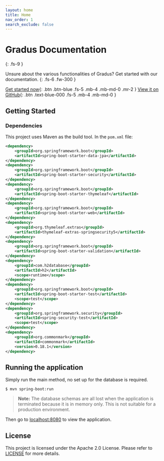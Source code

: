 ```yaml
---
layout: home
title: Home
nav_order: 1
search_exclude: false
---
```


# Gradus Documentation
{: .fs-9 }

Unsure about the various functionalities of Gradus? Get started with our documentation.
{: .fs-6 .fw-300 }

[Get started now](#getting-started){: .btn .btn-blue .fs-5 .mb-4 .mb-md-0 .mr-2 } [View it on GitHub](https://github.com/yak-fumblepack/gradus){: .btn .text-blue-000 .fs-5 .mb-4 .mb-md-0 }

## Getting Started

### Dependencies 

This project uses Maven as the build tool. In the `pom.xml` file:

```xml
<dependency>
	<groupId>org.springframework.boot</groupId>
	<artifactId>spring-boot-starter-data-jpa</artifactId>
</dependency>
<dependency>
	<groupId>org.springframework.boot</groupId>
	<artifactId>spring-boot-starter-security</artifactId>
</dependency>
<dependency>
	<groupId>org.springframework.boot</groupId>
	<artifactId>spring-boot-starter-thymeleaf</artifactId>
</dependency>
<dependency>
	<groupId>org.springframework.boot</groupId>
	<artifactId>spring-boot-starter-web</artifactId>
</dependency>
<dependency>
	<groupId>org.thymeleaf.extras</groupId>
	<artifactId>thymeleaf-extras-springsecurity5</artifactId>
</dependency>
<dependency>
	<groupId>org.springframework.boot</groupId>
	<artifactId>spring-boot-starter-validation</artifactId>
</dependency>
<dependency>
	<groupId>com.h2database</groupId>
	<artifactId>h2</artifactId>
	<scope>runtime</scope>
</dependency>
<dependency>
	<groupId>org.springframework.boot</groupId>
	<artifactId>spring-boot-starter-test</artifactId>
	<scope>test</scope>
</dependency>
<dependency>
	<groupId>org.springframework.security</groupId>
	<artifactId>spring-security-test</artifactId>
	<scope>test</scope>
</dependency>
<dependency>
	<groupId>org.commonmark</groupId>
	<artifactId>commonmark</artifactId>
	<version>0.18.1</version>
</dependency>
```

## Running the application

Simply run the main method, no set up for the database is required.

```shell
$ mvn spring-boot:run
```

> **Note:** The database schemas are all lost when the application is terminated because it is in memory only. This is not suitable for a production environment.

Then go to [localhost:8080](http://localhost:8080) to view the application.


## License

This project is licensed under the Apache 2.0 License. Please refer to [LICENSE](https://github.com/yak-fumblepack/Gradus/blob/dev/LICENSE) for more details.